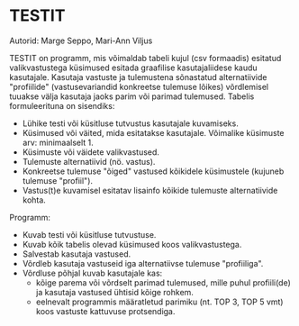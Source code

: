 # TESTIT
Autorid: Marge Seppo, Mari-Ann Viljus

TESTIT on programm, mis võimaldab tabeli kujul (csv formaadis) esitatud valikvastustega küsimused esitada graafilise kasutajaliidese kaudu kasutajale. Kasutaja vastuste ja tulemustena sõnastatud alternatiivide "profiilide" (vastusevariandid konkreetse tulemuse lõikes) võrdlemisel tuuakse välja kasutaja jaoks parim või parimad tulemused. 
Tabelis formuleerituna on sisendiks:
- Lühike testi või küsitluse tutvustus kasutajale kuvamiseks.
- Küsimused või väited, mida esitatakse kasutajale. Võimalike küsimuste arv: minimaalselt 1.
- Küsimuste või väidete valikvastused. 
- Tulemuste alternatiivid (nö. vastus).
- Konkreetse tulemuse "õiged" vastused kõikidele küsimustele (kujuneb tulemuse "profiil").
- Vastus(t)e kuvamisel esitatav lisainfo kõikide tulemuste alternatiivide kohta.

Programm:
- Kuvab testi või küsitluse tutvustuse.
- Kuvab kõik tabelis olevad küsimused koos valikvastustega.
- Salvestab kasutaja vastused.
- Võrdleb kasutaja vastuseid iga alternatiivse tulemuse "profiiliga".
- Võrdluse põhjal kuvab kasutajale kas:
    - kõige parema või võrdselt parimad tulemused, mille puhul profiili(de) ja kasutaja vastused ühtisid kõige rohkem.
    - eelnevalt programmis määratletud parimiku (nt. TOP 3, TOP 5 vmt) koos vastuste kattuvuse protsendiga.


